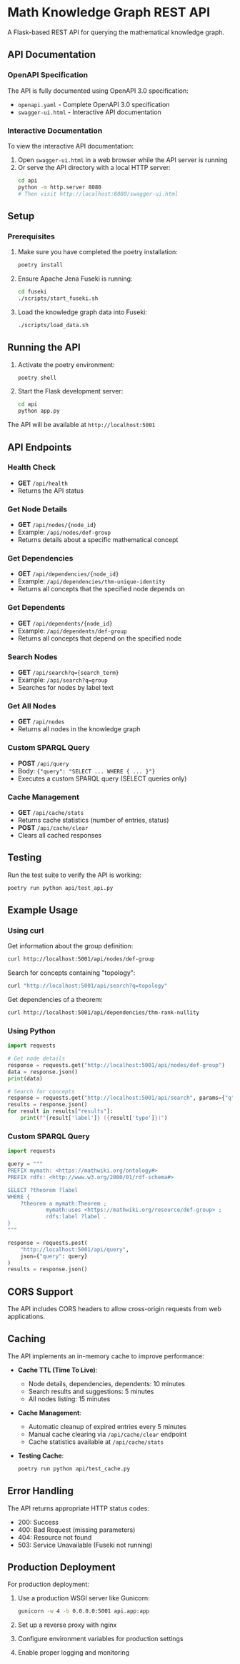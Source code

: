# Math Knowledge Graph REST API

A Flask-based REST API for querying the mathematical knowledge graph.

## API Documentation

### OpenAPI Specification

The API is fully documented using OpenAPI 3.0 specification:
- `openapi.yaml` - Complete OpenAPI 3.0 specification
- `swagger-ui.html` - Interactive API documentation

### Interactive Documentation

To view the interactive API documentation:
1. Open `swagger-ui.html` in a web browser while the API server is running
2. Or serve the API directory with a local HTTP server:
   ```bash
   cd api
   python -m http.server 8080
   # Then visit http://localhost:8080/swagger-ui.html
   ```

## Setup

### Prerequisites

1. Make sure you have completed the poetry installation:
   ```bash
   poetry install
   ```

2. Ensure Apache Jena Fuseki is running:
   ```bash
   cd fuseki
   ./scripts/start_fuseki.sh
   ```

3. Load the knowledge graph data into Fuseki:
   ```bash
   ./scripts/load_data.sh
   ```

## Running the API

1. Activate the poetry environment:
   ```bash
   poetry shell
   ```

2. Start the Flask development server:
   ```bash
   cd api
   python app.py
   ```

The API will be available at `http://localhost:5001`

## API Endpoints

### Health Check
- **GET** `/api/health`
- Returns the API status

### Get Node Details
- **GET** `/api/nodes/{node_id}`
- Example: `/api/nodes/def-group`
- Returns details about a specific mathematical concept

### Get Dependencies
- **GET** `/api/dependencies/{node_id}`
- Example: `/api/dependencies/thm-unique-identity`
- Returns all concepts that the specified node depends on

### Get Dependents
- **GET** `/api/dependents/{node_id}`
- Example: `/api/dependents/def-group`
- Returns all concepts that depend on the specified node

### Search Nodes
- **GET** `/api/search?q={search_term}`
- Example: `/api/search?q=group`
- Searches for nodes by label text

### Get All Nodes
- **GET** `/api/nodes`
- Returns all nodes in the knowledge graph

### Custom SPARQL Query
- **POST** `/api/query`
- Body: `{"query": "SELECT ... WHERE { ... }"}`
- Executes a custom SPARQL query (SELECT queries only)

### Cache Management
- **GET** `/api/cache/stats`
- Returns cache statistics (number of entries, status)
- **POST** `/api/cache/clear`
- Clears all cached responses

## Testing

Run the test suite to verify the API is working:

```bash
poetry run python api/test_api.py
```

## Example Usage

### Using curl

Get information about the group definition:
```bash
curl http://localhost:5001/api/nodes/def-group
```

Search for concepts containing "topology":
```bash
curl "http://localhost:5001/api/search?q=topology"
```

Get dependencies of a theorem:
```bash
curl http://localhost:5001/api/dependencies/thm-rank-nullity
```

### Using Python

```python
import requests

# Get node details
response = requests.get("http://localhost:5001/api/nodes/def-group")
data = response.json()
print(data)

# Search for concepts
response = requests.get("http://localhost:5001/api/search", params={"q": "vector"})
results = response.json()
for result in results["results"]:
    print(f"{result['label']} ({result['type']})")
```

### Custom SPARQL Query

```python
import requests

query = """
PREFIX mymath: <https://mathwiki.org/ontology#>
PREFIX rdfs: <http://www.w3.org/2000/01/rdf-schema#>

SELECT ?theorem ?label
WHERE {
    ?theorem a mymath:Theorem ;
            mymath:uses <https://mathwiki.org/resource/def-group> ;
            rdfs:label ?label .
}
"""

response = requests.post(
    "http://localhost:5001/api/query",
    json={"query": query}
)
results = response.json()
```

## CORS Support

The API includes CORS headers to allow cross-origin requests from web applications.

## Caching

The API implements an in-memory cache to improve performance:

- **Cache TTL (Time To Live)**:
  - Node details, dependencies, dependents: 10 minutes
  - Search results and suggestions: 5 minutes  
  - All nodes listing: 15 minutes
  
- **Cache Management**:
  - Automatic cleanup of expired entries every 5 minutes
  - Manual cache clearing via `/api/cache/clear` endpoint
  - Cache statistics available at `/api/cache/stats`

- **Testing Cache**:
  ```bash
  poetry run python api/test_cache.py
  ```

## Error Handling

The API returns appropriate HTTP status codes:
- 200: Success
- 400: Bad Request (missing parameters)
- 404: Resource not found
- 503: Service Unavailable (Fuseki not running)

## Production Deployment

For production deployment:

1. Use a production WSGI server like Gunicorn:
   ```bash
   gunicorn -w 4 -b 0.0.0.0:5001 api.app:app
   ```

2. Set up a reverse proxy with nginx

3. Configure environment variables for production settings

4. Enable proper logging and monitoring